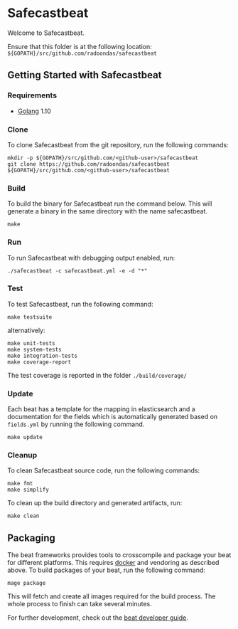 # Safecastbeat

Welcome to Safecastbeat.

Ensure that this folder is at the following location:
`${GOPATH}/src/github.com/radoondas/safecastbeat`

## Getting Started with Safecastbeat

### Requirements

* [Golang](https://golang.org/dl/) 1.10


### Clone

To clone Safecastbeat from the git repository, run the following commands:

```
mkdir -p ${GOPATH}/src/github.com/<github-user>/safecastbeat
git clone https://github.com/radoondas/safecastbeat ${GOPATH}/src/github.com/<github-user>/safecastbeat
```


### Build

To build the binary for Safecastbeat run the command below. This will generate a binary
in the same directory with the name safecastbeat.

```
make
```


### Run

To run Safecastbeat with debugging output enabled, run:

```
./safecastbeat -c safecastbeat.yml -e -d "*"
```


### Test

To test Safecastbeat, run the following command:

```
make testsuite
```

alternatively:
```
make unit-tests
make system-tests
make integration-tests
make coverage-report
```

The test coverage is reported in the folder `./build/coverage/`

### Update

Each beat has a template for the mapping in elasticsearch and a documentation for the fields
which is automatically generated based on `fields.yml` by running the following command.

```
make update
```


### Cleanup

To clean  Safecastbeat source code, run the following commands:

```
make fmt
make simplify
```

To clean up the build directory and generated artifacts, run:

```
make clean
```


## Packaging

The beat frameworks provides tools to crosscompile and package your beat for different platforms. This requires [docker](https://www.docker.com/) and vendoring as described above. To build packages of your beat, run the following command:

```
mage package
```

This will fetch and create all images required for the build process. The whole process to finish can take several minutes.

For further development, check out the [beat developer guide](https://www.elastic.co/guide/en/beats/libbeat/current/new-beat.html).

